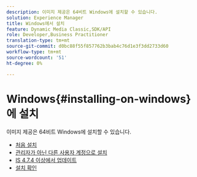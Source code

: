 ```yaml
---
description: 이미지 제공은 64비트 Windows에 설치할 수 있습니다.
solution: Experience Manager
title: Windows에서 설치
feature: Dynamic Media Classic,SDK/API
role: Developer,Business Practitioner
translation-type: tm+mt
source-git-commit: d0bc88f55f857762b3bab4c76d1e3f3dd2733d60
workflow-type: tm+mt
source-wordcount: '51'
ht-degree: 0%

---
```



# Windows{#installing-on-windows}에 설치

이미지 제공은 64비트 Windows에 설치할 수 있습니다.

* [처음 설치](t-first-time-installation-win.md)
* [관리자가 아닌 다른 사용자 계정으로 설치](t-diff-account-win.md)
* [IS 4.7.4 이상에서 업데이트](t-update-win.md)
* [설치 확인](t-verify-win.md)
